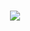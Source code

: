 <h3 align="center">
    <img src="https://readme-typing-svg.herokuapp.com/?font=Righteous&size=25&center=true&vCenter=true&width=500&height=70&duration=4000&lines=CFITECH+👋;+Web+Developer+and+TSPCR+Administrateur·rice+Système+Réseau;" />
</h3>

